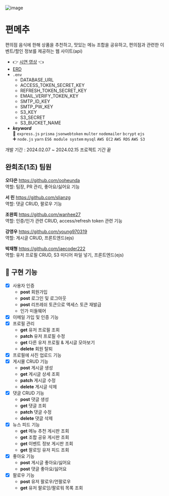 ![image](https://github.com/Node-4th/Newsfeed-1.pyeonmechu/assets/154207883/e6969047-1d6e-489e-90b2-a567a3d397d1)


# 편메추  
편의점 음식에 한해 상품을 추천하고, 맛있는 메뉴 조합을 공유하고, 편의점과 관련한 이벤트/할인 정보를 제공하는 웹 사이트(api)  
- :point_right: <a href="https://www.youtube.com/watch?v=gSYeb3seVBw">시연 영상</a> :point_left:  
- <a href="https://drawsql.app/teams/me-662/diagrams/pyeonmechu">ERD</a>
- `.env`
  - DATABASE_URL
  - ACCESS_TOKEN_SECRET_KEY
  - REFRESH_TOKEN_SECRET_KEY
  - EMAIL_VERIFY_TOKEN_KEY
  - SMTP_ID_KEY
  - SMTP_PW_KEY
  - S3_KEY
  - S3_SECRET
  - S3_BUCKET_NAME
- ***keyword***  
📌 `express.js` `prisma` `jsonwebtoken` `multer` `nodemailer` `bcrypt` `ejs`   
➕ `node.js` `yarn` `ES6 module system` `mysql` `AWS EC2` `AWS RDS` `AWS S3`  

개발 기간 : 2024.02.07 ~ 2024.02.15 프로젝트 기간 끝

## 완희조(1조) 팀원

**오다은** https://github.com/ooheunda  
역할: 팀장, PR 관리, 좋아요/싫어요 기능

**서 린** https://github.com/slianzg  
역할: 댓글 CRUD, 팔로우 기능

**조완희** https://github.com/wanhee27  
역할: 인증/인가 관련 CRUD, access/refresh token 관련 기능

**강영우** https://github.com/young970319  
역할: 게시글 CRUD, 프론트엔드(ejs)

**박재형** https://github.com/jaecoder222  
역할: 유저 프로필 CRUD, S3 미디어 파일 넣기, 프론트엔드(ejs)

## 👔 구현 기능
- [x] 사용자 인증
  - **post** 회원가입
  - **post** 로그인 및 로그아웃
  - **post** 리프레쉬 토큰으로 액세스 토큰 재발급
  - 인가 미들웨어
- [x] 이메일 가입 및 인증 기능
- [x] 프로필 관리
  - **get** 유저 프로필 조회
  - **patch** 유저 프로필 수정
  - **get** 다른 유저 프로필 & 게시글 모아보기
  - **delete** 회원 탈퇴
- [x] 프로필에 사진 업로드 기능
- [x] 게시물 CRUD 기능
  - **post** 게시글 생성
  - **get** 게시글 상세 조회
  - **patch** 게시글 수정
  - **delete** 게시글 삭제
- [x] 댓글 CRUD 기능
  - **post** 댓글 생성
  - **get** 댓글 조회
  - **patch** 댓글 수정
  - **delete** 댓글 삭제
- [x] 뉴스 피드 기능
  - **get** 메뉴 추천 게시판 조회
  - **get** 조합 공유 게시판 조회
  - **get** 이벤트 정보 게시판 조회
  - **get** 팔로잉 유저 피드 조회
- [x] 좋아요 기능
  - **post** 게시글 좋아요/싫어요
  - **post** 댓글 좋아요/싫어요
- [x] 팔로우 기능
  - **post** 유저 팔로우/언팔로우
  - **get** 유저 팔로잉/팔로워 목록 조회
